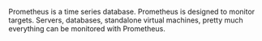 Prometheus is a time series database. Prometheus is designed to monitor targets. Servers, databases, standalone virtual machines, pretty much everything can be monitored with Prometheus.
